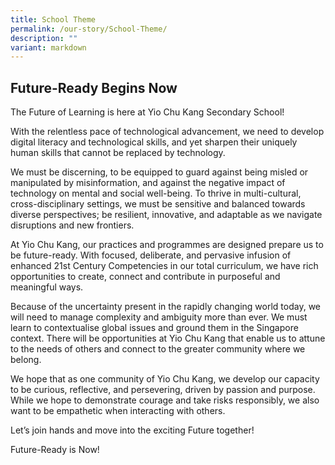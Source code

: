 ```yaml
---
title: School Theme
permalink: /our-story/School-Theme/
description: ""
variant: markdown
---
```

## **Future-Ready Begins Now**

The Future of Learning is here at Yio Chu Kang Secondary School!

With the relentless pace of technological advancement, we need to develop digital literacy and technological skills, and yet sharpen their uniquely human skills that cannot be replaced by technology.

We must be discerning, to be equipped to guard against being misled or manipulated by misinformation, and against the negative impact of technology on mental and social well-being. To thrive in multi-cultural, cross-disciplinary settings, we must be sensitive and balanced towards diverse perspectives; be resilient, innovative, and adaptable as we navigate disruptions and new frontiers.

At Yio Chu Kang, our practices and programmes are designed prepare us to be future-ready. With focused, deliberate, and pervasive infusion of enhanced 21st Century Competencies in our total curriculum, we have rich opportunities to create, connect and contribute in purposeful and meaningful ways.  

Because of the uncertainty present in the rapidly changing world today, we will need to manage complexity and ambiguity more than ever. We must learn to contextualise global issues and ground them in the Singapore context. There will be opportunities at Yio Chu Kang that enable us to attune to the needs of others and connect to the greater community where we belong.  

We hope that as one community of Yio Chu Kang, we develop our capacity to be curious, reflective, and persevering, driven by passion and purpose. While we hope to demonstrate courage and take risks responsibly, we also want to be empathetic when interacting with others.  

Let’s join hands and move into the exciting Future together! 

Future-Ready is Now!

